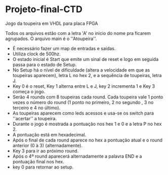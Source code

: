 # Projeto-final-CTD

Jogo da toupeira em VHDL para placa FPGA 

Todos os arquivos estão com a letra 'A'  no inicio do nome pra ficarem agrupados.
O arquivo main é o ''Atoupeira''.

- É necessário fazer um map de entradas e saídas. 
- Utiliza clock de 500hz. 
- O estado inicial é Start que emite um sinal de reset e logo em seguida passa para o estado de Setup.
- No Setup há o nível de dificuldade (altera a velocidade em que as toupeiras aparecem), letra L no hex 2, e a sequência de toupeiras, letra J.
- Key 0 é o reset, Key 1 alterna entre L e J, key 2 incrementa 1 e Key 3 começa o jogo. 
- Serão 4 rounds com 8 toupeiras cada round. Cada toupeira vale 1 ponto vezes o número do round (1 ponto no primeiro, 2 no segundo , 3 no terceiro e 4 no último).
- As toupeiras aparecem como leds acessos e usa-se os switch para ''acertar'' a toupeira.
- Durante o jogo é mostrada a pontuação nos hex 1 e 0 e a letra P no hex 2. 
- A pontuação está em hexadecimal.
- Após o final de cada round aparece no hex a pontuação atual e o round anterior (0 à 3) (alternadamente).
- Key 3 para ir ao próximo round.
- Após o 4º round aparecerá alternadamente a palavra END e a pontuação final nos hex.
- key 0 para retornar ao setup.

